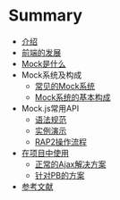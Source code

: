 # Summary

* [介绍](README.md)
* [前端的发展](qian-duan-de-fa-zhan.md)
* [Mock是什么](mockshi-shi-yao.md)
* Mock系统及构成
  * [常见的Mock系统](chang-jian-de-mock-xi-tong/chang-jian-de-mock-xi-tong.md)
  * [Mock系统的基本构成](chang-jian-de-mock-xi-tong/mockxi-tong-de-ji-ben-gou-cheng.md)
* Mock.js常用API
  * [语法规范](mockjschang-jian-de-api-shi-yong/yu-fa-gui-fan.md)
  * [实例演示](mockjschang-jian-de-api-shi-yong/shi-li-yan-shi.md)
  * [RAP2操作流程](mockjschang-jian-de-api-shi-yong/rap2cao-zuo-liu-cheng.md)
* [在项目中使用](zai-xiang-mu-zhong-shi-yong-mock-fu-wu.md)
  * [正常的Ajax解决方案](zheng-chang-de-ajax-jie-jue-fang-an.md)
  * [针对PB的方案](zhen-dui-pb-de-jie-jue-fang-an.md)
* [参考文献](can-kao-lian-jie.md)

